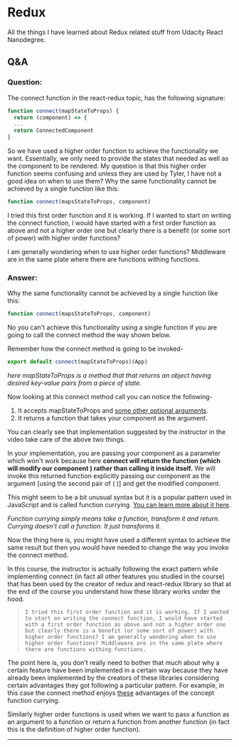 # Redux
All the things I have learned about Redux related stuff from Udacity React Nanodegree.

## Q&A
### Question:
The connect function in the react-redux topic, has the following signature:
```javascript
function connect(mapStateToProps) {
  return (component) => {
  ...
  return ConnectedComponent 
}
```

So we have used a higher order function to achieve the functionality we want. Essentially, we only need to provide the states that needed as well as the component to be rendered. My question is that this higher order function seems confusing and unless they are used by Tyler, I have not a good idea on when to use them? Why the same functionality cannot be achieved by a single function like this:
```javascript
function connect(mapsStateToProps, component)
```

I tried this first order function and it is working. If I wanted to start on writing the connect function, I would have started with a first order function as above and not a higher order one but clearly there is a benefit (or some sort of power) with higher order functions?

I am generally wondering when to use higher order functions? Middleware are in the same plate where there are functions withing functions.

### Answer:
Why the same functionality cannot be achieved by a single function like this:
```javascript
function connect(mapsStateToProps, component)
```

No you can't achieve this functionality using a single function if you are going to call the connect method the way shown below.

Remember how the connect method is going to be invoked-
```javascript
export default connect(mapStateToProps)(App)
```
*here mapStateToProps is a method that that returns an object having desired key-value pairs from a piece of state.*

Now looking at this connect method call you can notice the following-
1. It accepts mapStateToProps and [some other optional arguments](https://react-redux.js.org/api/connect#connect-parameters).
2. It returns a function that takes your component as the argument.

You can clearly see that implementation suggested by the instructor in the video take care of the above two things.

In your implementation, you are passing your component as a parameter which won't work because here **connect will return the function (which will modify our component ) rather than calling it inside itself.** We will invoke this returned function explicitly passing our component as the argument [using the second pair of ( )] and get the modified component.

This might seem to be a bit unusual syntax but it is a popular pattern used in JavaScript and is called function currying. [You can learn more about it here](https://javascript.info/currying-partials).

*Function currying simply means take a function, transform it and return. Currying doesn’t call a function. It just transforms it.*

Now the thing here is, you might have used a different syntax to achieve the same result but then you would have needed to change the way you invoke the connect method. 

In this course, the instructor is actually following the exact pattern while implementing connect (in fact all other features you studied in the course) that has been used by the creator of redux and react-redux library so that at the end of the course you understand how these library works under the hood.

>     I tried this first order function and it is working. If I wanted to start on writing the connect function, I would have started with a first order function as above and not a higher order one but clearly there is a benefit (or some sort of power) with higher order functions? I am generally wondering when to use higher order functions? Middleware are in the same plate where there are functions withing functions.

The point here is, you don't really need to bother that much about why a certain feature have been implemented in a certain way because they have already been implemented by the creators of these libraries considering certain advantages they got following a particular pattern. For example, in this case the connect method enjoys [these](https://javascript.info/currying-partials#currying-what-for) advantages of the concept function currying.

Similarly higher order functions is used when we want to pass a function as an argument to a function or return a function from another function (in fact this is the definition of higher order function).

<hr />